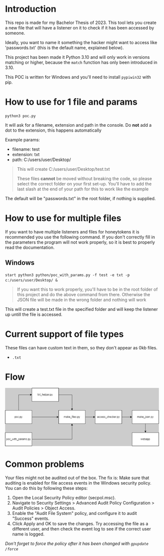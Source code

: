 # Introduction
This repo is made for my Bachelor Thesis of 2023.
This tool lets you create a new file that will have a listener on it to check if it has been accessed by someone.

Ideally, you want to name it something the hacker might want to access like 'passwords.txt' (this is the default name, explained below).

This project has been made it Python 3.10 and will only work in versions matching or higher, because the `match` function has only been introduced in 3.10.

This POC is written for Windows and you'll need to install `pypiwin32` with pip.

# How to use for 1 file and params

`python3 poc.py`

It will ask for a filename, extension and path in the console.
Do **not** add a dot to the extension, this happens automatically

Example params:
- filename: test
- extension: txt
- path: C:/users/user/Desktop/

> This will create C:/users/user/Desktop/test.txt
>
> These files **cannot** be moved without breaking the code, so please select the correct folder on your first set-up.
> You'll have to add the last slash at the end of your path for this to work like the example

The default will be "passwords.txt" in the root folder, if nothing is supplied.

# How to use for multiple files

If you want to have multiple listeners and files for honeytokens it is recommended you use the following command. If you don't correctly fill in the parameters the program will not work properly, so it is best to properly read the documentation.

## Windows

`start python3 python/poc_with_params.py -f test -e txt -p c:/users/user/Desktop/ &`

>If you want this to work properly, you'll have to be in the root folder of this project and do the above command from there. Otherwise the JSON file will be made in the wrong folder and nothing will work

This will create a test.txt file in the specified folder and will keep the listener up untill the file is accessed.

# Current support of file types
These files can have custom text in them, so they don't appear as 0kb files.
- `.txt`

# Flow
![](flow.png)

# Common problems
Your files might not be audited out of the box. The fix is:
Make sure that auditing is enabled for file access events in the Windows security policy. You can do this by following these steps:
1. Open the Local Security Policy editor (secpol.msc).
2. Navigate to Security Settings > Advanced Audit Policy Configuration > Audit Policies > Object Access.
3. Enable the "Audit File System" policy, and configure it to audit "Success" events.
4. Click Apply and OK to save the changes.
Try accessing the file as a different user, and then check the event log to see if the correct user name is logged.

*Don't forget to force the policy after it has been changed with `gpupdate /force`*